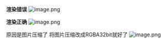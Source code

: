 **渲染错误**
![image.png](http://upload-images.jianshu.io/upload_images/1095643-4add35b200b35c53.png?imageMogr2/auto-orient/strip%7CimageView2/2/w/1240)


**渲染正确**
![image.png](http://upload-images.jianshu.io/upload_images/1095643-36b1ef97be474c85.png?imageMogr2/auto-orient/strip%7CimageView2/2/w/1240)


原因是图片压缩了
将图片压缩改成RGBA32bit就好了
![image.png](http://upload-images.jianshu.io/upload_images/1095643-3109660f1455955d.png?imageMogr2/auto-orient/strip%7CimageView2/2/w/1240)
